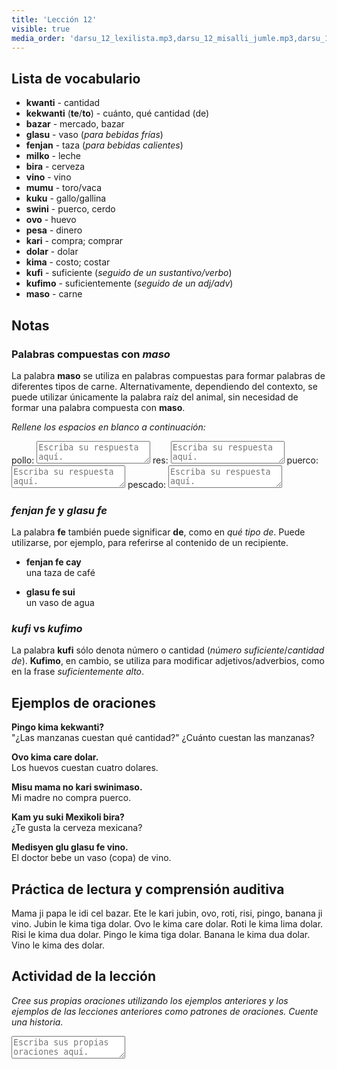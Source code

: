 ```yaml
---
title: 'Lección 12'
visible: true
media_order: 'darsu_12_lexilista.mp3,darsu_12_misalli_jumle.mp3,darsu_12_doxoli_abyasa.mp3'
---
```


## Lista de vocabulario

* **kwanti** - cantidad
 * **kekwanti** (**te**/**to**) - cuánto, qué cantidad (de)
* **bazar** - mercado, bazar
* **glasu** - vaso (_para bebidas frías_)
* **fenjan** - taza (_para bebidas calientes_)
* **milko** - leche
* **bira** - cerveza
* **vino** - vino
* **mumu** - toro/vaca
* **kuku** - gallo/gallina
* **swini** - puerco, cerdo
* **ovo** - huevo
* **pesa** - dinero
* **kari** - compra; comprar
* **dolar** - dolar
* **kima** - costo; costar
* **kufi** - suficiente (_seguido de un sustantivo/verbo_)
 * **kufimo** - suficientemente (_seguido de un adj/adv_)
* **maso** - carne

## Notas
### Palabras compuestas con _maso_

La palabra **maso** se utiliza en palabras compuestas para formar palabras de diferentes tipos de carne. Alternativamente, dependiendo del contexto, se puede utilizar únicamente la palabra raíz del animal, sin necesidad de formar una palabra compuesta con **maso**.

_Rellene los espacios en blanco a continuación:_
 
pollo: <textarea width="100%" spellcheck="false" placeholder="Escriba su respuesta aquí."></textarea>
res: <textarea width="100%" spellcheck="false" placeholder="Escriba su respuesta aquí."></textarea> 
puerco: <textarea width="100%" spellcheck="false" placeholder="Escriba su respuesta aquí."></textarea>
pescado: <textarea width="100%" spellcheck="false" placeholder="Escriba su respuesta aquí."></textarea>

### _fenjan fe_ y _glasu fe_

La palabra **fe** también puede significar **de**, como en _qué tipo de_. Puede utilizarse, por ejemplo, para referirse al contenido de un recipiente.

* **fenjan fe cay**  
una taza de café

* **glasu fe sui**  
un vaso de agua

### _kufi_ vs _kufimo_

La palabra **kufi** sólo denota número o cantidad (_número suficiente_/_cantidad de_). **Kufimo**, en cambio, se utiliza para modificar adjetivos/adverbios, como en la frase _suficientemente alto_.

## Ejemplos de oraciones

**Pingo kima kekwanti?**  
"¿Las manzanas cuestan qué cantidad?"
¿Cuánto cuestan las manzanas?

**Ovo kima care dolar.**  
Los huevos cuestan cuatro dolares.

**Misu mama no kari swinimaso.**  
Mi madre no compra puerco.

**Kam yu suki Mexikoli bira?**  
¿Te gusta la cerveza mexicana?

**Medisyen glu glasu fe vino.**  
El doctor bebe un vaso (copa) de vino.

## Práctica de lectura y comprensión auditiva

Mama ji papa le idi cel bazar. Ete le kari jubin, ovo, roti, risi, pingo, banana ji vino. Jubin le kima tiga dolar. Ovo le kima care dolar. Roti le kima lima dolar. Risi le kima dua dolar. Pingo le kima tiga dolar. Banana le kima dua dolar. Vino le kima des dolar.   

## Actividad de la lección

_Cree sus propias oraciones utilizando los ejemplos anteriores y los ejemplos de las lecciones anteriores como patrones de oraciones. Cuente una historia._

<textarea width="100%" spellcheck="false" placeholder="Escriba sus propias oraciones aquí."></textarea>